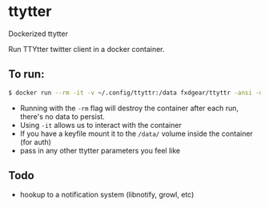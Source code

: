 # ttytter
Dockerized ttytter

Run TTYtter twitter client in a docker container. 

## To run:

```bash
$ docker run --rm -it -v ~/.config/ttyttr:/data fxdgear/ttyttr -ansi -dostream -ssl -readline -newline -verify -notifies=dm,me,reply
```

* Running with the `-rm` flag will destroy the container after each run, there's no data to persist. 
* Using `-it` allows us to interact with the container
* If you have a keyfile mount it to the `/data/` volume inside the container (for auth)
* pass in any other ttytter parameters you feel like

## Todo

* hookup to a notification system (libnotify, growl, etc)
